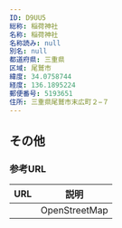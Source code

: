```yaml
---
ID: D9UU5
総称: 稲荷神社
名称: 稲荷神社
名称読み: null
別名: null
都道府県: 三重県
区域: 尾鷲市
緯度: 34.0758744
経度: 136.1895224
郵便番号: 5193651
住所: 三重県尾鷲市末広町２−７
---
```


## その他

### 参考URL

| URL | 説明          |
| --- | ------------- |
|     | OpenStreetMap |
